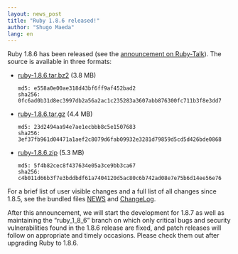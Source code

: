 ```yaml
---
layout: news_post
title: "Ruby 1.8.6 released!"
author: "Shugo Maeda"
lang: en
---
```


Ruby 1.8.6 has been released (see the [announcement on Ruby-Talk][1]).
The source is available in three formats:

* [ruby-1.8.6.tar.bz2][2] (3.8 MB)

      md5: e558a0e00ae318d43bf6ff9af452bad2
      sha256: 0fc6ad0b31d8ec3997db2a56a2ac1c235283a3607abb876300fc711b3f8e3dd7

* [ruby-1.8.6.tar.gz][3] (4.4 MB)

      md5: 23d2494aa94e7ae1ecbbb8c5e1507683
      sha256: 3ef37fb961d04471a1aef2c8079d6fab09932e3281d79859d5cd5d426bde0868

* [ruby-1.8.6.zip][4] (5.3 MB)

      md5: 5f4b82cec8f437634e05a3ce9bb3ca67
      sha256: c4b011d66b3f7e3bddbdf61a7404120d5ac80c6b742ad08e7e75b6d14ee56e76

For a brief list of user visible changes and a full list of all changes
since 1.8.5, see the bundled files [NEWS][5] and [ChangeLog][6].

After this announcement, we will start the development for 1.8.7 as well
as maintaining the “ruby\_1\_8\_6” branch on which only critical bugs
and security vulnerabilities found in the 1.8.6 release are fixed, and
patch releases will follow on appropriate and timely occasions. Please
check them out after upgrading Ruby to 1.8.6.



[1]: https://blade.ruby-lang.org/ruby-list/43267
[2]: https://cache.ruby-lang.org/pub/ruby/1.8/ruby-1.8.6.tar.bz2
[3]: https://cache.ruby-lang.org/pub/ruby/1.8/ruby-1.8.6.tar.gz
[4]: https://cache.ruby-lang.org/pub/ruby/1.8/ruby-1.8.6.zip
[5]: https://svn.ruby-lang.org/repos/ruby/tags/v1_8_6/NEWS
[6]: https://svn.ruby-lang.org/repos/ruby/tags/v1_8_6/ChangeLog
